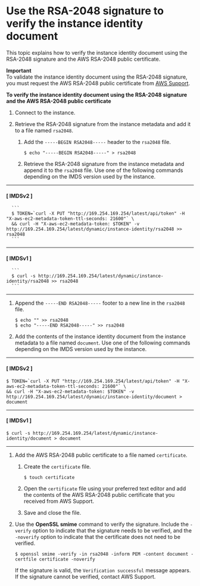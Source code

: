 # Use the RSA\-2048 signature to verify the instance identity document<a name="verify-rsa2048"></a>

This topic explains how to verify the instance identity document using the RSA\-2048 signature and the AWS RSA\-2048 public certificate\.

**Important**  
To validate the instance identity document using the RSA\-2048 signature, you must request the AWS RSA\-2048 public certificate from [AWS Support](https://console.aws.amazon.com/support/home#/)\. 

**To verify the instance identity document using the RSA\-2048 signature and the AWS RSA\-2048 public certificate**

1. Connect to the instance\.

1. Retrieve the RSA\-2048 signature from the instance metadata and add it to a file named `rsa2048`\.

   1. Add the `-----BEGIN RSA2048-----` header to the `rsa2048` file\.

      ```
      $ echo "-----BEGIN RSA2048-----" > rsa2048
      ```

   1. Retrieve the RSA\-2048 signature from the instance metadata and append it to the `rsa2048` file\. Use one of the following commands depending on the IMDS version used by the instance\.

------
#### [ IMDSv2 ]

      ```
      $ TOKEN=`curl -X PUT "http://169.254.169.254/latest/api/token" -H "X-aws-ec2-metadata-token-ttl-seconds: 21600"` \
      && curl -H "X-aws-ec2-metadata-token: $TOKEN" -v http://169.254.169.254/latest/dynamic/instance-identity/rsa2048 >> rsa2048
      ```

------
#### [ IMDSv1 ]

      ```
      $ curl -s http://169.254.169.254/latest/dynamic/instance-identity/rsa2048 >> rsa2048
      ```

------

   1. Append the `-----END RSA2048-----` footer to a new line in the `rsa2048` file\.

      ```
      $ echo "" >> rsa2048
      $ echo "-----END RSA2048-----" >> rsa2048
      ```

1. Add the contents of the instance identity document from the instance metadata to a file named `document`\. Use one of the following commands depending on the IMDS version used by the instance\.

------
#### [ IMDSv2 ]

   ```
   $ TOKEN=`curl -X PUT "http://169.254.169.254/latest/api/token" -H "X-aws-ec2-metadata-token-ttl-seconds: 21600"` \
   && curl -H "X-aws-ec2-metadata-token: $TOKEN" -v http://169.254.169.254/latest/dynamic/instance-identity/document > document
   ```

------
#### [ IMDSv1 ]

   ```
   $ curl -s http://169.254.169.254/latest/dynamic/instance-identity/document > document
   ```

------

1. Add the AWS RSA\-2048 public certificate to a file named `certificate`\.

   1. Create the `certificate` file\.

      ```
      $ touch certificate
      ```

   1. Open the `certificate` file using your preferred text editor and add the contents of the AWS RSA\-2048 public certificate that you received from AWS Support\.

   1. Save and close the file\.

1. Use the **OpenSSL smime** command to verify the signature\. Include the `-verify` option to indicate that the signature needs to be verified, and the `-noverify` option to indicate that the certificate does not need to be verified\.

   ```
   $ openssl smime -verify -in rsa2048 -inform PEM -content document -certfile certificate -noverify
   ```

   If the signature is valid, the `Verification successful` message appears\. If the signature cannot be verified, contact AWS Support\.